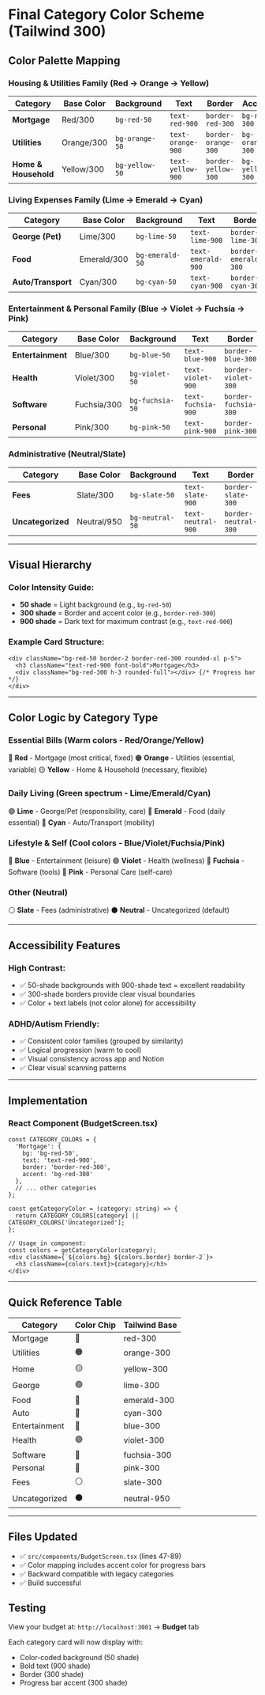 # Final Category Color Scheme (Tailwind 300)

## Color Palette Mapping

### Housing & Utilities Family (Red → Orange → Yellow)
| Category | Base Color | Background | Text | Border | Accent |
|----------|-----------|------------|------|--------|--------|
| **Mortgage** | Red/300 | `bg-red-50` | `text-red-900` | `border-red-300` | `bg-red-300` |
| **Utilities** | Orange/300 | `bg-orange-50` | `text-orange-900` | `border-orange-300` | `bg-orange-300` |
| **Home & Household** | Yellow/300 | `bg-yellow-50` | `text-yellow-900` | `border-yellow-300` | `bg-yellow-300` |

### Living Expenses Family (Lime → Emerald → Cyan)
| Category | Base Color | Background | Text | Border | Accent |
|----------|-----------|------------|------|--------|--------|
| **George (Pet)** | Lime/300 | `bg-lime-50` | `text-lime-900` | `border-lime-300` | `bg-lime-300` |
| **Food** | Emerald/300 | `bg-emerald-50` | `text-emerald-900` | `border-emerald-300` | `bg-emerald-300` |
| **Auto/Transport** | Cyan/300 | `bg-cyan-50` | `text-cyan-900` | `border-cyan-300` | `bg-cyan-300` |

### Entertainment & Personal Family (Blue → Violet → Fuchsia → Pink)
| Category | Base Color | Background | Text | Border | Accent |
|----------|-----------|------------|------|--------|--------|
| **Entertainment** | Blue/300 | `bg-blue-50` | `text-blue-900` | `border-blue-300` | `bg-blue-300` |
| **Health** | Violet/300 | `bg-violet-50` | `text-violet-900` | `border-violet-300` | `bg-violet-300` |
| **Software** | Fuchsia/300 | `bg-fuchsia-50` | `text-fuchsia-900` | `border-fuchsia-300` | `bg-fuchsia-300` |
| **Personal** | Pink/300 | `bg-pink-50` | `text-pink-900` | `border-pink-300` | `bg-pink-300` |

### Administrative (Neutral/Slate)
| Category | Base Color | Background | Text | Border | Accent |
|----------|-----------|------------|------|--------|--------|
| **Fees** | Slate/300 | `bg-slate-50` | `text-slate-900` | `border-slate-300` | `bg-slate-300` |
| **Uncategorized** | Neutral/950 | `bg-neutral-50` | `text-neutral-900` | `border-neutral-300` | `bg-neutral-300` |

---

## Visual Hierarchy

### Color Intensity Guide:
- **50 shade** = Light background (e.g., `bg-red-50`)
- **300 shade** = Border and accent color (e.g., `border-red-300`)
- **900 shade** = Dark text for maximum contrast (e.g., `text-red-900`)

### Example Card Structure:
```tsx
<div className="bg-red-50 border-2 border-red-300 rounded-xl p-5">
  <h3 className="text-red-900 font-bold">Mortgage</h3>
  <div className="bg-red-300 h-3 rounded-full"></div> {/* Progress bar */}
</div>
```

---

## Color Logic by Category Type

### Essential Bills (Warm colors - Red/Orange/Yellow)
🔴 **Red** - Mortgage (most critical, fixed)
🟠 **Orange** - Utilities (essential, variable)
🟡 **Yellow** - Home & Household (necessary, flexible)

### Daily Living (Green spectrum - Lime/Emerald/Cyan)
🟢 **Lime** - George/Pet (responsibility, care)
💚 **Emerald** - Food (daily essential)
🩵 **Cyan** - Auto/Transport (mobility)

### Lifestyle & Self (Cool colors - Blue/Violet/Fuchsia/Pink)
🔵 **Blue** - Entertainment (leisure)
🟣 **Violet** - Health (wellness)
🩷 **Fuchsia** - Software (tools)
🌸 **Pink** - Personal Care (self-care)

### Other (Neutral)
⚪ **Slate** - Fees (administrative)
⚫ **Neutral** - Uncategorized (default)

---

## Accessibility Features

### High Contrast:
- ✅ 50-shade backgrounds with 900-shade text = excellent readability
- ✅ 300-shade borders provide clear visual boundaries
- ✅ Color + text labels (not color alone) for accessibility

### ADHD/Autism Friendly:
- ✅ Consistent color families (grouped by similarity)
- ✅ Logical progression (warm to cool)
- ✅ Visual consistency across app and Notion
- ✅ Clear visual scanning patterns

---

## Implementation

### React Component (BudgetScreen.tsx)
```tsx
const CATEGORY_COLORS = {
  'Mortgage': {
    bg: 'bg-red-50',
    text: 'text-red-900',
    border: 'border-red-300',
    accent: 'bg-red-300'
  },
  // ... other categories
};

const getCategoryColor = (category: string) => {
  return CATEGORY_COLORS[category] || CATEGORY_COLORS['Uncategorized'];
};

// Usage in component:
const colors = getCategoryColor(category);
<div className={`${colors.bg} ${colors.border} border-2`}>
  <h3 className={colors.text}>{category}</h3>
</div>
```

---

## Quick Reference Table

| Category | Color Chip | Tailwind Base |
|----------|-----------|---------------|
| Mortgage | 🔴 | red-300 |
| Utilities | 🟠 | orange-300 |
| Home | 🟡 | yellow-300 |
| George | 🟢 | lime-300 |
| Food | 💚 | emerald-300 |
| Auto | 🩵 | cyan-300 |
| Entertainment | 🔵 | blue-300 |
| Health | 🟣 | violet-300 |
| Software | 🩷 | fuchsia-300 |
| Personal | 🌸 | pink-300 |
| Fees | ⚪ | slate-300 |
| Uncategorized | ⚫ | neutral-950 |

---

## Files Updated

- ✅ `src/components/BudgetScreen.tsx` (lines 47-89)
- ✅ Color mapping includes accent color for progress bars
- ✅ Backward compatible with legacy categories
- ✅ Build successful

## Testing

View your budget at: `http://localhost:3001` → **Budget** tab

Each category card will now display with:
- Color-coded background (50 shade)
- Bold text (900 shade)
- Border (300 shade)
- Progress bar accent (300 shade)
